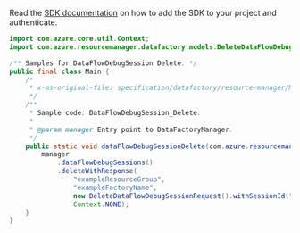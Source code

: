 Read the [SDK documentation](https://github.com/Azure/azure-sdk-for-java/blob/azure-resourcemanager-datafactory_1.0.0-beta.11/sdk/datafactory/azure-resourcemanager-datafactory/README.md) on how to add the SDK to your project and authenticate.

```java
import com.azure.core.util.Context;
import com.azure.resourcemanager.datafactory.models.DeleteDataFlowDebugSessionRequest;

/** Samples for DataFlowDebugSession Delete. */
public final class Main {
    /*
     * x-ms-original-file: specification/datafactory/resource-manager/Microsoft.DataFactory/stable/2018-06-01/examples/DataFlowDebugSession_Delete.json
     */
    /**
     * Sample code: DataFlowDebugSession_Delete.
     *
     * @param manager Entry point to DataFactoryManager.
     */
    public static void dataFlowDebugSessionDelete(com.azure.resourcemanager.datafactory.DataFactoryManager manager) {
        manager
            .dataFlowDebugSessions()
            .deleteWithResponse(
                "exampleResourceGroup",
                "exampleFactoryName",
                new DeleteDataFlowDebugSessionRequest().withSessionId("91fb57e0-8292-47be-89ff-c8f2d2bb2a7e"),
                Context.NONE);
    }
}
```
